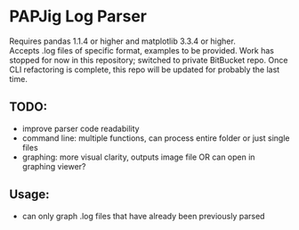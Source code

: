 # PAPJig Log Parser
Requires pandas 1.1.4 or higher and matplotlib 3.3.4 or higher.  
Accepts .log files of specific format, examples to be provided. Work has stopped for now in this repository; switched to private BitBucket repo. Once CLI refactoring is complete, this repo will be updated for probably the last time. 


## TODO:
- improve parser code readability
- command line: multiple functions, can process entire folder or just single files
- graphing: more visual clarity, outputs image file OR can open in graphing viewer?


## Usage:
- can only graph .log files that have already been previously parsed
